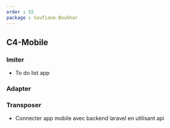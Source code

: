 ```yaml
---
order : 55
package : Soufiane-Boukhar
---
```


## C4-Mobile

### Imiter

- To do list app
  
### Adapter


### Transposer

- Connecter app mobile avec backend laravel en utilisant api
